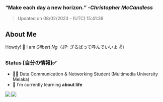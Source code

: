 ### **<q>Make each day a new horizon.</q>** -<em>Christopher McCandless</em>
> Updated on 08/02/2023 - (UTC) 15:41:39


## About Me

Howdy! 👋 I am *Gilbert Ng*（JP: ぎるばって呼んでいいよ ✌️）

### Status [自分の情報]✅

- 🙍‍♂️ Data Communication & Networking Student (Multimedia University Melaka)
- 🌱 I’m currently learning **about life**


<div><img align="left" src="https://github-readme-stats.vercel.app/api/top-langs/?username=ngzhekai&layout=compact&theme=material-palenight" /><img align="center" src="https://github-readme-stats.vercel.app/api?username=ngzhekai&show_icons=true&theme=material-palenight" /></div>

